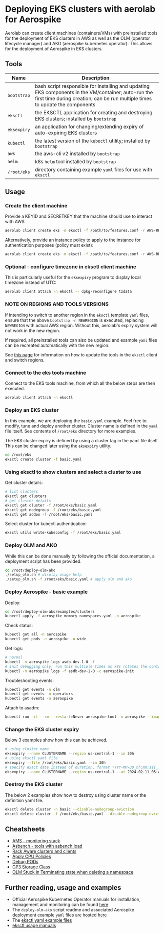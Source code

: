 # Deploying EKS clusters with aerolab for Aerospike

Aerolab can create client machines (containers/VMs) with preinstalled tools for the deployment of EKS clusters in AWS as well as the OLM (operator lifecycle manager) and AKO (aerospike kubernetes operator). This allows for the deployment of Aerospike in EKS clusters.

## Tools

Name | Description
--- | ---
`bootstrap` | bash script responsible for installing and updating EKS components in the VM/container; auto-run the first time during creation; can be run multiple times to update the components
`eksctl` | the EKSCTL application for creating and destroying EKS clusters; installed by `bootstrap`
`eksexpiry` | an application for changing/extending expiry of auto-expiring EKS clusters
`kubectl` | the latest version of the `kubectl` utility; installed by `bootstrap`
`aws` | the aws-cli v2 installed by `bootstrap`
`helm` | k8s `helm` tool installed by `bootstrap`
`/root/eks` | directory containing example `yaml` files for use with `eksctl`

## Usage

### Create the client machine

Provide a KEYID and SECRETKEY that the machine should use to interact with AWS.

```bash
aerolab client create eks -n eksctl -f /path/to/features.conf -r AWS-REGION -k AKIAxxxxxxxxxxxxxx -s xxxxxxxxxxxxxxxxxx
```

Alternatively, provide an instance policy to apply to the instance for authentication purposes (policy must exist):

```bash
aerolab client create eks -n eksctl -f /path/to/features.conf -r AWS-REGION -x AWS-POLICY-NAME
```

### Optional - configure timezone in eksctl client machine

This is particularly useful for the `eksexpiry` program to display local timezone instead of UTC:

```bash
aerolab client attach -n eksctl -- dpkg-reconfigure tzdata
```

### NOTE ON REGIONS AND TOOLS VERSIONS

If intending to switch to another region in the `eksctl` template `yaml` files, ensure that the above `bootstrap -n NEWREGION` is executed, replacing `NEWREGION` with actual AWS region. Without this, aerolab's expiry system will not work in the new region.

If required, all preinstalled tools can also be updated and example `yaml` files can be recreated automatically with the new region.

See [this page](update-switch-region.md) for information on how to update the tools in the `eksctl` client and switch regions.

### Connect to the eks tools machine

Connect to the EKS tools machine, from which all the below steps are then executed.

```bash
aerolab client attach -n eksctl
```

### Deploy an EKS cluster

In this example, we are deploying the `basic.yaml` example. Feel free to modify, tune and deploy another cluster. Cluster name is defined in the `yaml` file itself. See contents of `/root/eks` directory for more examples.

The EKS cluster expiry is defined by using a cluster tag in the yaml file itself. This can be changed later using the `eksexpiry` utility.

```bash
cd /root/eks
eksctl create cluster -f basic.yaml
```

### Using eksctl to show clusters and select a cluster to use

Get cluster details:

```bash
# list clusters
eksctl get clusters
# get cluster details
eksctl get cluster -f /root/eks/basic.yaml
eksctl get nodegroup -f /root/eks/basic.yaml
eksctl get addon -f /root/eks/basic.yaml
```

Select cluster for kubectl authentication:

```bash
eksctl utils write-kubeconfig -f /root/eks/basic.yaml
```

### Deploy OLM and AKO

While this can be done manually by following the official documentation, a deployment script has been provided.

```bash
cd /root/deploy-olm-ako
./setup_olm.sh # display usage help
./setup_olm.sh -f /root/eks/basic.yaml # apply olm and ako
```

### Deploy Aerospike - basic example

Deploy:

```bash
cd /root/deploy-olm-ako/examples/clusters
kubectl apply -f aerospike_memory_namespaces.yaml -n aerospike
```

Check status:

```bash
kubectl get all -n aerospike
kubectl get pods -n aerospike -o wide
```

Get logs:

```bash
# normal
kubectl -n aerospike logs asdb-dev-1-0 -f
# init debugging only, run this multiple times as k8s rotates the containers until a useful error appears
kubectl -n aerospike logs -f asdb-dev-1-0 -c aerospike-init
```

Troubleshooting events:

```bash
kubectl get events -n olm
kubectl get events -n operators
kubectl get events -n aerospike
```

Attach to asadm:

```bash
kubectl run -it --rm --restart=Never aerospike-tool -n aerospike --image=aerospike/aerospike-tools:latest -- asadm -h asdb-dev-1-0.asdb-dev.aerospike:3000 -U admin -Padmin123
```

### Change the EKS cluster expiry

Below 3 examples show how this can be achieved.

```bash
# using cluster name
eksexpiry --name CLUSTERNAME --region us-central-1 --in 30h
# using eksctl yaml file
eksexpiry --file /root/eks/basic.yaml --in 30h
# specify exact date instead of duration, format YYYY-MM-DD_hh:mm:ss[_TZ] ; if timezone is not specified, UTC is assumed
eksexpiry --name CLUSTERNAME --region us-central-1 --at 2024-02-11_05:40:15_0700
```

### Destroy the EKS cluster

The below 2 examples show how to destroy using cluster name or the definition yaml file.

```bash
eksctl delete cluster -n basic --disable-nodegroup-eviction
eksctl delete cluster -f /root/eks/basic.yaml --disable-nodegroup-eviction
```

## Cheatsheets

* [AMS - monitoring stack](other/ams.md)
* [Asbench - tools with asbench load](other/asbench.md)
* [Rack Aware clusters and clients](other/rackaware.md)
* [Apply CPU Policies](other/cpu_policy.md)
* [Debug PODs](other/debug_pods.md)
* [GP3 Storage Class](other/gp3_storage_class.md)
* [OLM Stuck in Terminating state when deleting a namespace](other/olm_stuck_deleting_namespace.md)

## Further reading, usage and examples

* Official Aerospike Kubernetes Operator manuals for installation, management and monitoring can be found [here](https://aerospike.com/docs/cloud/kubernetes/operator)
* The `deploy-olm-ako` script readme and associated Aerospike deployment example `yaml` files are hosted [here](https://github.com/colton-aerospike/deploy-olm-ako/tree/eksctl)
* The [eksctl yaml example files](https://github.com/eksctl-io/eksctl/tree/main/examples)
* [eksctl usage manuals](https://eksctl.io/usage/schema/#metadata-tags)
